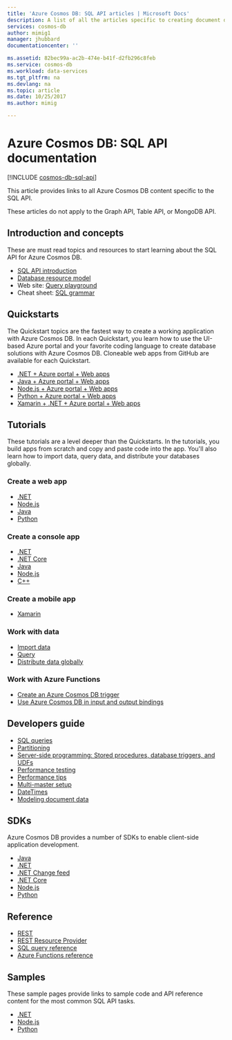 ```yaml
---
title: 'Azure Cosmos DB: SQL API articles | Microsoft Docs'
description: A list of all the articles specific to creating document databases with the SQL API in Azure Cosmos DB. 
services: cosmos-db
author: mimig1
manager: jhubbard
documentationcenter: ''

ms.assetid: 82bec99a-ac2b-474e-b41f-d2fb296c8feb
ms.service: cosmos-db
ms.workload: data-services
ms.tgt_pltfrm: na
ms.devlang: na
ms.topic: article
ms.date: 10/25/2017
ms.author: mimig

---
```

# Azure Cosmos DB: SQL API documentation

[!INCLUDE [cosmos-db-sql-api](../../includes/cosmos-db-sql-api.md)]

This article provides links to all Azure Cosmos DB content specific to the SQL API.

These articles do not apply to the Graph API, Table API, or MongoDB API. 

## Introduction and concepts

These are must read topics and resources to start learning about the SQL API for Azure Cosmos DB.

- [SQL API introduction](sql-api-introduction.md)
- [Database resource model](sql-api-resources.md)
- Web site: [Query playground](https://www.documentdb.com/sql/demo)
- Cheat sheet: [SQL grammar](sql-api-sql-query-cheat-sheet.md)

## Quickstarts

The Quickstart topics are the fastest way to create a working application with Azure Cosmos DB. In each Quickstart, you learn how to use the UI-based Azure portal and your favorite coding language to create database solutions with Azure Cosmos DB. Cloneable web apps from GitHub are available for each Quickstart. 

- [.NET + Azure portal + Web apps](create-sql-api-dotnet.md)
- [Java + Azure portal + Web apps](create-sql-api-java.md)
- [Node.js + Azure portal + Web apps](create-sql-api-nodejs.md)
- [Python + Azure portal + Web apps](create-sql-api-python.md)
- [Xamarin + .NET + Azure portal + Web apps](create-sql-api-xamarin-dotnet.md)

## Tutorials

These tutorials are a level deeper than the Quickstarts. In the tutorials, you build apps from scratch and copy and paste code into the app. You'll also learn how to import data, query data, and distribute your databases globally.

### Create a web app

- [.NET](sql-api-dotnet-application.md)
- [Node.js](sql-api-nodejs-application.md) 
- [Java](sql-api-java-application.md)
- [Python](sql-api-python-application.md)

### Create a console app

- [.NET](sql-api-get-started.md)
- [.NET Core](sql-api-dotnetcore-get-started.md) 
- [Java](sql-api-java-get-started.md) 
- [Node.js](sql-api-nodejs-get-started.md) 
- [C++](sql-api-cpp-get-started.md)

### Create a mobile app

- [Xamarin](mobile-apps-with-xamarin.md)

### Work with data

- [Import data](import-data.md)
- [Query](tutorial-query-sql-api.md)
- [Distribute data globally](tutorial-global-distribution-sql-api.md)

### Work with Azure Functions

- [Create an Azure Cosmos DB trigger](../azure-functions/functions-create-cosmos-db-triggered-function.md)
- [Use Azure Cosmos DB in input and output bindings](../azure-functions/functions-integrate-store-unstructured-data-cosmosdb.md)

## Developers guide

- [SQL queries](sql-api-sql-query.md)
- [Partitioning](sql-api-partition-data.md)
- [Server-side programming: Stored procedures, database triggers, and UDFs](programming.md)
- [Performance testing](performance-testing.md)
- [Performance tips](performance-tips.md)
- [Multi-master setup](multi-region-writers.md)
- [DateTimes](working-with-dates.md)
- [Modeling document data](modeling-data.md) 

## SDKs

Azure Cosmos DB provides a number of SDKs to enable client-side application development.

- [Java](sql-api-sdk-java.md)
- [.NET](sql-api-sdk-dotnet.md)
- [.NET Change feed](sql-api-sdk-dotnet-changefeed.md)
- [.NET Core](sql-api-sdk-dotnet-core.md)
- [Node.js](sql-api-sdk-node.md)
- [Python](sql-api-sdk-python.md)

## Reference

- [REST](/rest/api/documentdb/)
- [REST Resource Provider](/rest/api/documentdbresourceprovider/)
- [SQL query reference](sql-api-sql-query-reference.md)
- [Azure Functions reference](../azure-functions/functions-bindings-cosmosdb.md)

## Samples

These sample pages provide links to sample code and API reference content for the most common SQL API tasks.

- [.NET](sql-api-dotnet-samples.md)
- [Node.js](sql-api-nodejs-samples.md)
- [Python](sql-api-python-samples.md) 
